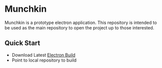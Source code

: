 Munchkin
========

Munchkin is a prototype electron application. This repository is intended to be used as the main repository to open the project up to those interested.

Quick Start
---

- Download Latest [Electron Build](https://github.com/atom/electron/releases)
- Point to local repository to build
